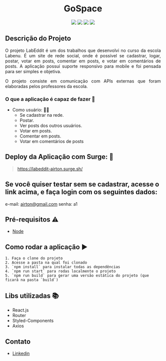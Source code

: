 <h1 align="center"> GoSpace </h1>

<p align="center"><img src="https://img.shields.io/static/v1?label=react&message=framework&color=blue&style=flat&logo=REACT"/>
<img src="https://img.shields.io/static/v1?label=styled-components&message=lib&color=pink&style=flat&logo=STYLED-COMPONENTS"/>
<img src="https://img.shields.io/static/v1?label=axios&message=lib&color=black&style=flat&logo=AXIOS"/>
<img src="https://img.shields.io/static/v1?label=router&message=lib&color=blue&style=flat&logo=ROUTER"/></p>



## Descrição do Projeto
<p align="justify"> O projeto LabEddit é um dos trabalhos que desenvolvi no curso da escola Labenu. É um site de rede social, onde é possível se cadastrar, logar, postar, votar em posts, comentar em posts, e votar em comentários de posts. A aplicação possuí suporte responsivo para mobile e foi pensada para ser simples e objetiva.</p>
<p align="justify">O projeto consiste em comunicação com APIs externas que foram elaboradas pelos professores da escola.</p>

### O que a aplicação é capaz de fazer :checkered_flag:
- Como usuário: :ok_woman:
    - Se cadastrar na rede. 
    - Postar.
    - Ver posts dos outros usuários.
    - Votar em posts.
    - Comentar em posts.
    - Votar em comentários de posts
    
## Deploy da Aplicação com Surge: :dash:

> https://labeddit-airton.surge.sh/

## Se você quiser testar sem se cadastrar, acesse o link acima, e faça login com os seguintes dados:
e-mail: airton@gmail.com
senha: a1

## Pré-requisitos :warning:

- [Node](https://nodejs.org/en/download/)

## Como rodar a aplicação :arrow_forward:
    1. Faça o clone do projeto
    2. Acesse a pasta na qual foi clonado
    3. `npm install` para instalar todas as dependências
    4. `npm run start` para rodas localmente o projeto
    5. `npm run build` para gerar uma versão estática do projeto (que ficará na pasta `build`)
    
## Libs utilizadas :books:

- React.js
- Router
- Styled-Components
- Axios

## Contato
- [Linkedin](https://www.linkedin.com/in/airton-lopes-dos-santos/)
